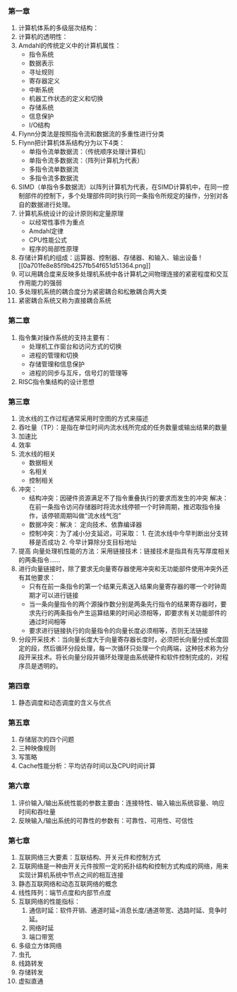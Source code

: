 ### 第一章
1. 计算机体系的多级层次结构：
2. 计算机的透明性：
3. Amdahl的传统定义中的计算机属性：
	+ 指令系统
	+ 数据表示
	+ 寻址规则
	+ 寄存器定义
	+ 中断系统
	+ 机器工作状态的定义和切换
	+ 存储系统
	+ 信息保护
	+ I/O结构
4. Flynn分类法是按照指令流和数据流的多重性进行分类
5. Flynn把计算机体系结构分为以下4类：
	+ 单指令流单数据流：（传统顺序处理计算机）
	+ 单指令流多数据流：（阵列计算机为代表）
	+ 多指令流单数据流
	+ 多指令流多数据流
6. SIMD（单指令多数据流）以阵列计算机为代表，在SIMD计算机中，在同一控制部件的控制下，多个处理部件同时执行同一条指令所规定的操作，分别对各自的数据进行处理。
7. 计算机系统设计的设计原则和定量原理
	+ 以经常性事件为重点
	+ Amdahl定律
	+ CPU性能公式
	+ 程序的局部性原理
8. 存储计算机的组成：运算器、控制器、存储器、和输入、输出设备
![[0a701fe8e85f9b4257fb54f651d51364.png]]
9. 可以用耦合度来反映多处理机系统中各计算机之间物理连接的紧密程度和交互作用能力的强弱
10. 多处理机系统的耦合度分为紧密耦合和松散耦合两大类
11. 紧密耦合系统又称为直接耦合系统
### 第二章
1. 指令集对操作系统的支持主要有：
	+ 处理机工作窗台和访问方式的切换
	+ 进程的管理和切换
	+ 存储管理和信息保护
	+ 进程的同步与互斥，信号灯的管理等
2. RISC指令集结构的设计思想
### 第三章
1. 流水线的工作过程通常采用时空图的方式来描述
2. 吞吐量（TP）：是指在单位时间内流水线所完成的任务数量或输出结果的数量
3. 加速比
4. 效率
5. 流水线的相关
	+ 数据相关
	+ 名相关
	+ 控制相关
6. 冲突：
	+ 结构冲突：因硬件资源满足不了指令重叠执行的要求而发生的冲突   解决：在前一条指令访问存储器时将流水线停顿一个时钟周期，推迟取指令操作，该停顿周期叫做“流水线气泡”
	+ 数据冲突：解决： 定向技术、依靠编译器
	+ 控制冲突：为了减小分支延迟，可采取：
			1. 在流水线中今早判断出分支转移是否成功
			2. 今早计算除分支目标地址
7. 提高 向量处理机性能的方法：采用链接技术：链接技术是指具有先写厚度相关的两条指令......
8. 进行向量链接时，除了要求无向量寄存器使用冲突和无功能部件使用冲突外还有其他要求：
	+ 只有在前一条指令的第一个结果元素送入结果向量寄存器的哪一个时钟周期才可以进行链接
	+ 当一条向量指令的两个源操作数分别是两条先行指令的结果寄存器时，要求先行的两条指令产生运算结果的时间必须相等，即要求有关功能部件的通过时间相等
	+ 要求进行链接执行的向量指令的向量长度必须相等，否则无法链接
9. 分段开采技术：当向量长度大于向量寄存器长度时，必须把长向量分成长度固定的段，然后循环分段处理，每一次循环只处理一个向两端，这种技术称为分段开采技术。将长向量分段并循环处理是由系统硬件和软件控制完成的，对程序员是透明的。
### 第四章
1. 静态调度和动态调度的含义与优点
### 第五章
1. 存储层次的四个问题
2. 三种映像规则
3. 写策略
4. Cache性能分析：平均访存时间以及CPU时间计算
### 第六章
1. 评价输入/输出系统性能的参数主要由：连接特性、输入输出系统容量、响应时间和吞吐量
2. 反映输入/输出系统的可靠性的参数有：可靠性、可用性、可信性
### 第七章
1. 互联网络三大要素：互联结构、开关元件和控制方式
2. 互联网络是一种由开关元件按照一定的拓扑结构和控制方式构成的网络，用来实现计算机系统中节点之间的相互连接
3. 静态互联网络和动态互联网络的概念
4. 线性阵列：端节点度和内部节点度
5. 互联网络的性能指标：
	1. 通信时延：软件开销、通道时延=消息长度/通道带宽、选路时延、竞争时延。
	2. 网络时延
	3. 端口带宽
6. 多级立方体网络
7. 虫孔
8. 线路转发
9. 存储转发
10. 虚拟直通